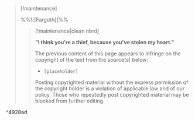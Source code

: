 > [!maintenance] 
> 
> %%![[Fargoth]]%%
> 
> > [!maintenance|clean nbrd]
> > 
> > **"I think you're a thief, because you've stolen my heart."**
> > 
> > The previous content of this page appears to infringe on the copyright of the text from the source(s) below:
> >
> > - `[placeholder]`
> > 
> > Posting copyrighted material without the express permission of the copyright holder is a violation of applicable law and of our policy. Those who repeatedly post copyrighted material may be blocked from further editing.

^4928ad
